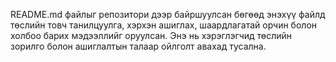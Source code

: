README.md файлыг репозитори дээр байршуулсан бөгөөд энэхүү файлд төслийн товч танилцуулга, хэрхэн ашиглах, шаардлагатай орчин болон холбоо барих мэдээллийг оруулсан. Энэ нь хэрэглэгчид төслийн зорилго болон ашиглалтын талаар ойлголт авахад тусална.
